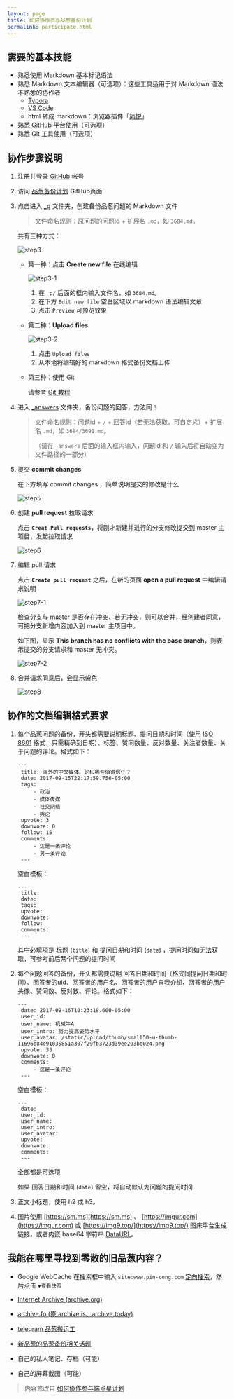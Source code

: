 ```yaml
---
layout: page
title: 如何协作参与品葱备份计划
permalink: participate.html
---
```


## 需要的基本技能

- 熟悉使用 Markdown 基本标记语法
- 熟悉 Markdown 文本编辑器（可选项）：这些工具适用于对 Markdown 语法不熟悉的协作者
  - [Typora](https://typora.io)
  - [VS Code](https://code.visualstudio.com/)
  - html 转成 markdown：浏览器插件「[简悦](http://ksria.com/simpread/)」
- 熟悉 GitHub 平台使用（可选项）
- 熟悉 Git 工具使用（可选项）

## 协作步骤说明

1. 注册并登录 [GitHub](https://github.com/) 帐号

2. 访问 [品葱备份计划](https://github.com/PincongBackup/PincongBackup.github.io) GitHub页面

3. 点击进入 [_p](https://github.com/PincongBackup/PincongBackup.github.io/tree/master/_p) 文件夹，创建备份品葱问题的 Markdown 文件

    > 文件命名规则：原问题的问题id + 扩展名 `.md`，如 `3684.md`。

    共有三种方式：

    ![step3](images/step3.png)

    - 第一种：点击 **Create new file** 在线编辑

        ![step3-1](images/step3-1.png)

        1. 在 `_p/` 后面的框内输入文件名，如 `3684.md`。
        2. 在下方 `Edit new file` 空白区域以 markdown 语法编辑文章
        3. 点击 `Preview` 可预览效果

    - 第二种：**Upload files**

        ![step3-2](images/step3-2.png)

        1. 点击 `Upload files`
        2. 从本地将编辑好的 markdown 格式备份文档上传

    - 第三种：使用 Git 

        请参考 [Git 教程](https://git-scm.com/book/zh/v2)

4. 进入 [_answers](https://github.com/PincongBackup/PincongBackup.github.io/tree/master/_answers) 文件夹，备份问题的回答，方法同 `3`

    > 文件命名规则：问题id + `/` + 回答id（若无法获取，可自定义）+ 扩展名 `.md`，如 `3684/3691.md`。
    > 
    > （请在 `_answers` 后面的输入框内输入，问题id 和 `/` 输入后将自动变为文件路径的一部分）

5. 提交 **commit changes**

    在下方填写 commit changes ，简单说明提交的修改是什么

    ![step5](images/step5.png)


6. 创建 **pull request** 拉取请求  

    点击 **`Creat Pull requests`**，将刚才新建并进行的分支修改提交到 master 主项目，发起拉取请求

    ![step6](images/step6.png)

7. 编辑 pull 请求

    点击 **`Create pull request`** 之后，在新的页面 **open a pull request** 中编辑请求说明

    ![step7-1](images/step7-1.png)

    检查分支与 master 是否存在冲突，若无冲突，则可以合并，经创建者同意，可把分支新增内容加入到 master 主项目中。

    如下图，显示 **This branch has no conflicts with the base branch**，则表示提交的分支请求和 master 无冲突。

    ![step7-2](images/step7-2.png)

8. 合并请求同意后，会显示紫色

    ![step8](images/step8.png)

## 协作的文档编辑格式要求

1. 每个品葱问题的备份，开头都需要说明标题、提问日期和时间（使用 [ISO 8601](https://zh.wikipedia.org/wiki/ISO_8601) 格式，只需精确到日期）、标签、赞同数量、反对数量、关注者数量、关于问题的评论。格式如下：

    <pre><code>---
    title: 海外的中文媒体、论坛哪些值得信任？
    date: 2017-09-15T22:17:59.756-05:00
    tags:
        - 政治
        - 媒体传媒
        - 社交网络
        - 舆论
    upvote: 3
    downvote: 0
    follow: 15
    comments:
        - 这是一条评论
        - 另一条评论
    ---</code></pre>

    空白模板：
    <pre><code>---
    title: 
    date: 
    tags: 
    upvote: 
    downvote: 
    follow: 
    comments: 
    ---</code></pre>

    其中必填项是 标题 (`title`) 和 提问日期和时间 (`date`) ，提问时间如无法获取，可参考前后两个问题的提问时间

2. 每个问题回答的备份，开头都需要说明 回答日期和时间（格式同提问日期和时间）、回答者的uid、回答者的用户名、回答者的用户自我介绍、回答者的用户头像、赞同数、反对数、评论。格式如下：

    <pre><code>---
    date: 2017-09-16T10:23:18.600-05:00
    user_id: 
    user_name: 机械牛A
    user_intro: 努力提高姿势水平
    user_avatar: /static/upload/thumb/small50-u-thumb-11696b84c91035851a307f29fb3723d39ee293be024.png
    upvote: 33
    downvote: 0
    comments:
        - 这是一条评论
    ---</code></pre>

    空白模板：
    <pre><code>---
    date: 
    user_id: 
    user_name: 
    user_intro: 
    user_avatar: 
    upvote: 
    downvote: 
    comments: 
    ---</code></pre>

    全部都是可选项

    如果 回答日期和时间 (`date`) 留空，将自动默认为问题的提问时间

3. 正文小标题，使用 h2 或 h3。

4. 图片使用 [https://sm.ms](https://sm.ms) 、 [https://imgur.com](https://imgur.com) 或 [https://img9.top/](https://img9.top/) 图床平台生成链接，或者内嵌 base64 字符串 [DataURL](https://developer.mozilla.org/zh-CN/docs/Web/HTTP/data_URIs)。

## 我能在哪里寻找到零散的旧品葱内容？

* Google WebCache
    在搜索框中输入 `site:www.pin-cong.com` [定向搜索](https://www.google.com/search?q=site:www.pin-cong.com)，然后点击 `▼查看快照`

* [Internet Archive (archive.org)](https://web.archive.org/web/sitemap/pin-cong.com)

* [archive.fo (原 archive.is、archive.today)](http://archive.fo/)

* [telegram 品葱搬运工](https://t.me/pincongessence)

* [新品葱的品葱备份相关话题](https://pincong.rocks/topic/品葱备份)

* 自己的私人笔记、存档（可能）

* 自己的屏幕截图（可能）

> 内容修改自 [如何协作参与端点星计划](https://github.com/Terminus2049/Terminus2049.github.io/blob/master/_posts/2018-04-01-how-to-participate-in-terminus.md)

<style>
    .article-entry a {
        color: #036bd8;
    }
</style>
